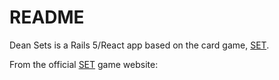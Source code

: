 # README

Dean Sets is a Rails 5/React app based on the card game, [SET](http://www.setgame.com/set).

From the official [SET](http://www.setgame.com/set) game website:

